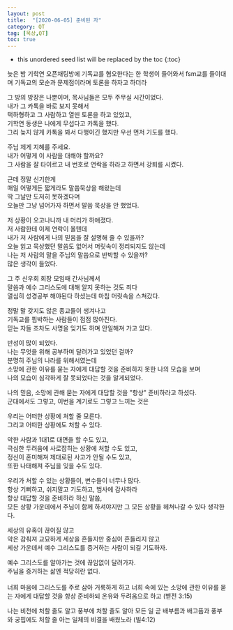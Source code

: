 ```yaml
---
layout: post
title:  "[2020-06-05] 준비된 자"
category: QT
tag: [묵상,QT]
toc: true
---
```

* this unordered seed list will be replaced by the toc
{:toc}

늦은 밤 기학연 오픈채팅방에 기독교를 혐오한다는 한 학생이 들어와서
fsm교를 들이대며 기독교의 모순과 문제점이라며 토론을 하자고 하더라

그 방의 방장은 나뿐이며, 목사님들은 모두 주무실 시간이었다.<br/>
내가 그 카톡을 바로 보지 못해서 <br/>
택하형하고 그 사람하고 열띤 토론을 하고 있었고,<br/>
기학연 동생은 나에게 무섭다고 카톡을 했다.<br/>
그리 늦지 않게 카톡을 봐서 다행이긴 했지만
우선 먼저 기도를 했다.

주님 제게 지혜를 주세요.<br/>
내가 어떻게 이 사람을 대해야 할까요?<br/>
그 사람을 잘 타이르고 내 번호로 연락을 하라고 하면서 강퇴를 시켰다.

근데 정말 신기한게<br/>
매일 어떻게든 짧게라도 말씀묵상을 해왔는데<br/>
딱 그날만 도저히 못하겠다며<br/>
오늘만 그냥 넘어가자 하면서 말씀 묵상을 안 했었다.

저 상황이 오고나니까 내 머리가 하애졌다.<br/>
저 사람한테 이제 연락이 올텐데<br/>
내가 저 사람에게 나의 믿음을 잘 설명해 줄 수 있을까?<br/>
오늘 읽고 묵상했던 말씀도 없어서 머릿속이 정리되지도 않는데<br/>
나는 저 사람의 말을 주님의 말씀으로 반박할 수 있을까?<br/>
많은 생각이 들었다.

그 주 신우회 회장 모임때 간사님께서<br/>
말씀과 예수 그리스도에 대해 알지 못하는 것도 죄다<br/>
열심히 성경공부 해야된다 하셨는데
마침 머릿속을 스쳐갔다.

정말 말 갖지도 않은 종교들이 생겨나고<br/>
기독교를 핍박하는 사람들이 점점 많아진다.<br/>
믿는 자들 조차도 사명을 잊기도 하며
안일해져 가고 있다.

반성이 많이 되었다.<br/>
나는 무엇을 위해 공부하며 달려가고 있었던 걸까?<br/>
분명히 주님의 나라를 위해서였는데<br/>
소망에 관한 이유를 묻는 자에게
대답할 것을 준비하지 못한 나의 모습을 보며<br/>
나의 모습이 심각하게 잘 못되었다는 것을 알게되었다.

나의 믿음, 소망에 관해 묻는 자에게 대답할 것을 "항상" 준비하라고 하셨다.<br/>
군대에서도 그렇고, 이번을 계기로도 그렇고 느끼는 것은

우리는 어떠한 상황에 처할 줄 모른다.<br/>
그리고 어떠한 상황에도 처할 수 있다.

악한 사람과 1대1로 대면을 할 수도 있고,<br/>
극심한 두려움에 사로잡히는 상황에 처할 수도 있고,<br/>
정신이 혼미해져 제대로된 사고가 안될 수도 있고,<br/>
또한 나태해져 주님을 잊을 수도 있다.

우리가 처할 수 있는 상황들이, 변수들이 너무나 많다.<br/>
항상 기뻐하고, 쉬지말고 기도하고, 범사에 감사하라<br/>
항상 대답할 것을 준비하라 하신 말씀,<br/>
모든 상황 가운데에서 주님이 함께 하셔야지만
그 모든 상황을 헤쳐나갈 수 있다 생각한다.

세상의 유혹이 끊이질 않고<br/>
악은 감춰져 교묘하게 세상을 흔들지만
중심이 흔들리지 않고<br/>
세상 가운데서 예수 그리스도를 증거하는 사람이 되길 기도하자.

예수 그리스도를 알아가는 것에 끊임없이 달려가자.<br/>
주님을 증거하는 삶엔 적당히란 없다.
<br/><br/>
너희 마음에 그리스도를 주로 삼아 거룩하게 하고 너희 속에 있는 소망에 관한 이유를 묻는 자에게 대답할 것을 항상 준비하되 온유와 두려움으로 하고 (벧전 3:15)

나는 비천에 처할 줄도 알고 풍부에 처할 줄도 알아 모든 일 곧 배부름과 배고픔과 풍부와 궁핍에도 처할 줄 아는 일체의 비결을 배웠노라 (빌4:12)